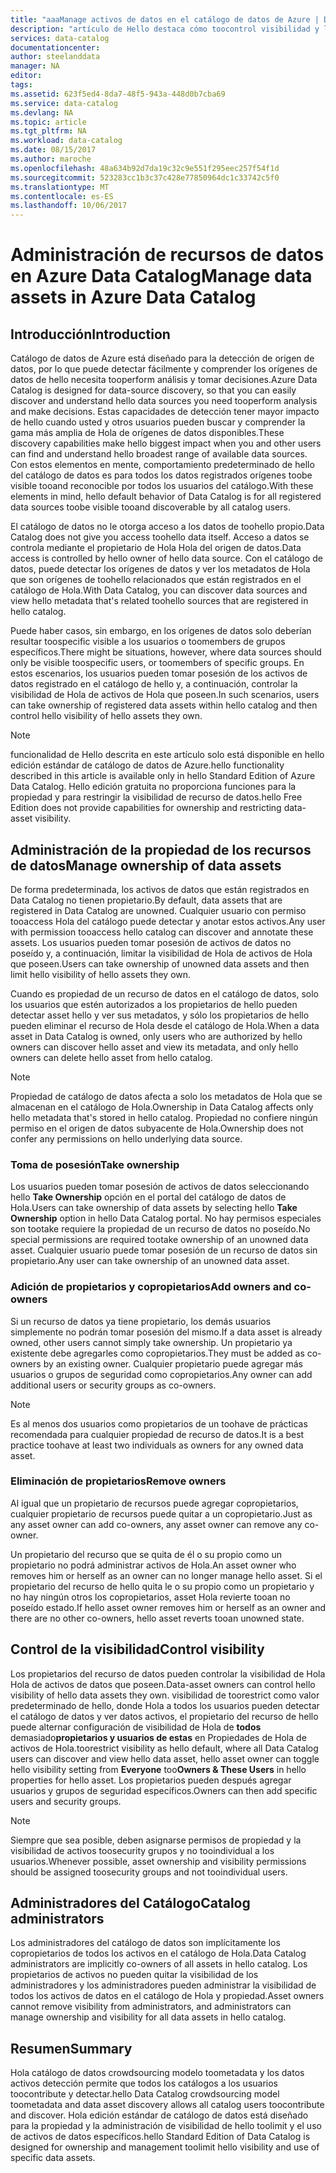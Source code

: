 ```yaml
---
title: "aaaManage activos de datos en el catálogo de datos de Azure | Documentos de Microsoft"
description: "artículo de Hello destaca cómo toocontrol visibilidad y la propiedad de activos de datos registran en el catálogo de datos."
services: data-catalog
documentationcenter: 
author: steelanddata
manager: NA
editor: 
tags: 
ms.assetid: 623f5ed4-8da7-48f5-943a-448d0b7cba69
ms.service: data-catalog
ms.devlang: NA
ms.topic: article
ms.tgt_pltfrm: NA
ms.workload: data-catalog
ms.date: 08/15/2017
ms.author: maroche
ms.openlocfilehash: 48a634b92d7da19c32c9e551f295eec257f54f1d
ms.sourcegitcommit: 523283cc1b3c37c428e77850964dc1c33742c5f0
ms.translationtype: MT
ms.contentlocale: es-ES
ms.lasthandoff: 10/06/2017
---
```

# <a name="manage-data-assets-in-azure-data-catalog"></a><span data-ttu-id="8e0fe-103">Administración de recursos de datos en Azure Data Catalog</span><span class="sxs-lookup"><span data-stu-id="8e0fe-103">Manage data assets in Azure Data Catalog</span></span>
## <a name="introduction"></a><span data-ttu-id="8e0fe-104">Introducción</span><span class="sxs-lookup"><span data-stu-id="8e0fe-104">Introduction</span></span>
<span data-ttu-id="8e0fe-105">Catálogo de datos de Azure está diseñado para la detección de origen de datos, por lo que puede detectar fácilmente y comprender los orígenes de datos de hello necesita tooperform análisis y tomar decisiones.</span><span class="sxs-lookup"><span data-stu-id="8e0fe-105">Azure Data Catalog is designed for data-source discovery, so that you can easily discover and understand hello data sources you need tooperform analysis and make decisions.</span></span> <span data-ttu-id="8e0fe-106">Estas capacidades de detección tener mayor impacto de hello cuando usted y otros usuarios pueden buscar y comprender la gama más amplia de Hola de orígenes de datos disponibles.</span><span class="sxs-lookup"><span data-stu-id="8e0fe-106">These discovery capabilities make hello biggest impact when you and other users can find and understand hello broadest range of available data sources.</span></span> <span data-ttu-id="8e0fe-107">Con estos elementos en mente, comportamiento predeterminado de hello del catálogo de datos es para todos los datos registrados orígenes toobe visible tooand reconocible por todos los usuarios del catálogo.</span><span class="sxs-lookup"><span data-stu-id="8e0fe-107">With these elements in mind, hello default behavior of Data Catalog is for all registered data sources toobe visible tooand discoverable by all catalog users.</span></span>

<span data-ttu-id="8e0fe-108">El catálogo de datos no le otorga acceso a los datos de toohello propio.</span><span class="sxs-lookup"><span data-stu-id="8e0fe-108">Data Catalog does not give you access toohello data itself.</span></span> <span data-ttu-id="8e0fe-109">Acceso a datos se controla mediante el propietario de Hola Hola del origen de datos.</span><span class="sxs-lookup"><span data-stu-id="8e0fe-109">Data access is controlled by hello owner of hello data source.</span></span> <span data-ttu-id="8e0fe-110">Con el catálogo de datos, puede detectar los orígenes de datos y ver los metadatos de Hola que son orígenes de toohello relacionados que están registrados en el catálogo de Hola.</span><span class="sxs-lookup"><span data-stu-id="8e0fe-110">With Data Catalog, you can discover data sources and view hello metadata that's related toohello sources that are registered in hello catalog.</span></span>

<span data-ttu-id="8e0fe-111">Puede haber casos, sin embargo, en los orígenes de datos solo deberían resultar toospecific visible a los usuarios o toomembers de grupos específicos.</span><span class="sxs-lookup"><span data-stu-id="8e0fe-111">There might be situations, however, where data sources should only be visible toospecific users, or toomembers of specific groups.</span></span> <span data-ttu-id="8e0fe-112">En estos escenarios, los usuarios pueden tomar posesión de los activos de datos registrado en el catálogo de hello y, a continuación, controlar la visibilidad de Hola de activos de Hola que poseen.</span><span class="sxs-lookup"><span data-stu-id="8e0fe-112">In such scenarios, users can take ownership of registered data assets within hello catalog and then control hello visibility of hello assets they own.</span></span>

> [!NOTE]
> <span data-ttu-id="8e0fe-113">funcionalidad de Hello descrita en este artículo solo está disponible en hello edición estándar de catálogo de datos de Azure.</span><span class="sxs-lookup"><span data-stu-id="8e0fe-113">hello functionality described in this article is available only in hello Standard Edition of Azure Data Catalog.</span></span> <span data-ttu-id="8e0fe-114">Hello edición gratuita no proporciona funciones para la propiedad y para restringir la visibilidad de recurso de datos.</span><span class="sxs-lookup"><span data-stu-id="8e0fe-114">hello Free Edition does not provide capabilities for ownership and restricting data-asset visibility.</span></span>
>
>

## <a name="manage-ownership-of-data-assets"></a><span data-ttu-id="8e0fe-115">Administración de la propiedad de los recursos de datos</span><span class="sxs-lookup"><span data-stu-id="8e0fe-115">Manage ownership of data assets</span></span>
<span data-ttu-id="8e0fe-116">De forma predeterminada, los activos de datos que están registrados en Data Catalog no tienen propietario.</span><span class="sxs-lookup"><span data-stu-id="8e0fe-116">By default, data assets that are registered in Data Catalog are unowned.</span></span> <span data-ttu-id="8e0fe-117">Cualquier usuario con permiso tooaccess Hola del catálogo puede detectar y anotar estos activos.</span><span class="sxs-lookup"><span data-stu-id="8e0fe-117">Any user with permission tooaccess hello catalog can discover and annotate these assets.</span></span> <span data-ttu-id="8e0fe-118">Los usuarios pueden tomar posesión de activos de datos no poseído y, a continuación, limitar la visibilidad de Hola de activos de Hola que poseen.</span><span class="sxs-lookup"><span data-stu-id="8e0fe-118">Users can take ownership of unowned data assets and then limit hello visibility of hello assets they own.</span></span>

<span data-ttu-id="8e0fe-119">Cuando es propiedad de un recurso de datos en el catálogo de datos, solo los usuarios que estén autorizados a los propietarios de hello pueden detectar asset hello y ver sus metadatos, y sólo los propietarios de hello pueden eliminar el recurso de Hola desde el catálogo de Hola.</span><span class="sxs-lookup"><span data-stu-id="8e0fe-119">When a data asset in Data Catalog is owned, only users who are authorized by hello owners can discover hello asset and view its metadata, and only hello owners can delete hello asset from hello catalog.</span></span>

> [!NOTE]
> <span data-ttu-id="8e0fe-120">Propiedad de catálogo de datos afecta a solo los metadatos de Hola que se almacenan en el catálogo de Hola.</span><span class="sxs-lookup"><span data-stu-id="8e0fe-120">Ownership in Data Catalog affects only hello metadata that's stored in hello catalog.</span></span> <span data-ttu-id="8e0fe-121">Propiedad no confiere ningún permiso en el origen de datos subyacente de Hola.</span><span class="sxs-lookup"><span data-stu-id="8e0fe-121">Ownership does not confer any permissions on hello underlying data source.</span></span>
>
>

### <a name="take-ownership"></a><span data-ttu-id="8e0fe-122">Toma de posesión</span><span class="sxs-lookup"><span data-stu-id="8e0fe-122">Take ownership</span></span>
<span data-ttu-id="8e0fe-123">Los usuarios pueden tomar posesión de activos de datos seleccionando hello **Take Ownership** opción en el portal del catálogo de datos de Hola.</span><span class="sxs-lookup"><span data-stu-id="8e0fe-123">Users can take ownership of data assets by selecting hello **Take Ownership** option in hello Data Catalog portal.</span></span> <span data-ttu-id="8e0fe-124">No hay permisos especiales son tootake requiere la propiedad de un recurso de datos no poseído.</span><span class="sxs-lookup"><span data-stu-id="8e0fe-124">No special permissions are required tootake ownership of an unowned data asset.</span></span> <span data-ttu-id="8e0fe-125">Cualquier usuario puede tomar posesión de un recurso de datos sin propietario.</span><span class="sxs-lookup"><span data-stu-id="8e0fe-125">Any user can take ownership of an unowned data asset.</span></span>

### <a name="add-owners-and-co-owners"></a><span data-ttu-id="8e0fe-126">Adición de propietarios y copropietarios</span><span class="sxs-lookup"><span data-stu-id="8e0fe-126">Add owners and co-owners</span></span>
<span data-ttu-id="8e0fe-127">Si un recurso de datos ya tiene propietario, los demás usuarios simplemente no podrán tomar posesión del mismo.</span><span class="sxs-lookup"><span data-stu-id="8e0fe-127">If a data asset is already owned, other users cannot simply take ownership.</span></span> <span data-ttu-id="8e0fe-128">Un propietario ya existente debe agregarles como copropietarios.</span><span class="sxs-lookup"><span data-stu-id="8e0fe-128">They must be added as co-owners by an existing owner.</span></span> <span data-ttu-id="8e0fe-129">Cualquier propietario puede agregar más usuarios o grupos de seguridad como copropietarios.</span><span class="sxs-lookup"><span data-stu-id="8e0fe-129">Any owner can add additional users or security groups as co-owners.</span></span>

> [!NOTE]
> <span data-ttu-id="8e0fe-130">Es al menos dos usuarios como propietarios de un toohave de prácticas recomendada para cualquier propiedad de recurso de datos.</span><span class="sxs-lookup"><span data-stu-id="8e0fe-130">It is a best practice toohave at least two individuals as owners for any owned data asset.</span></span>
>
>

### <a name="remove-owners"></a><span data-ttu-id="8e0fe-131">Eliminación de propietarios</span><span class="sxs-lookup"><span data-stu-id="8e0fe-131">Remove owners</span></span>
<span data-ttu-id="8e0fe-132">Al igual que un propietario de recursos puede agregar copropietarios, cualquier propietario de recursos puede quitar a un copropietario.</span><span class="sxs-lookup"><span data-stu-id="8e0fe-132">Just as any asset owner can add co-owners, any asset owner can remove any co-owner.</span></span>

<span data-ttu-id="8e0fe-133">Un propietario del recurso que se quita de él o su propio como un propietario no podrá administrar activos de Hola.</span><span class="sxs-lookup"><span data-stu-id="8e0fe-133">An asset owner who removes him or herself as an owner can no longer manage hello asset.</span></span> <span data-ttu-id="8e0fe-134">Si el propietario del recurso de hello quita le o su propio como un propietario y no hay ningún otros los copropietarios, asset Hola revierte tooan no poseído estado.</span><span class="sxs-lookup"><span data-stu-id="8e0fe-134">If hello asset owner removes him or herself as an owner and there are no other co-owners, hello asset reverts tooan unowned state.</span></span>

## <a name="control-visibility"></a><span data-ttu-id="8e0fe-135">Control de la visibilidad</span><span class="sxs-lookup"><span data-stu-id="8e0fe-135">Control visibility</span></span>
<span data-ttu-id="8e0fe-136">Los propietarios del recurso de datos pueden controlar la visibilidad de Hola Hola de activos de datos que poseen.</span><span class="sxs-lookup"><span data-stu-id="8e0fe-136">Data-asset owners can control hello visibility of hello data assets they own.</span></span> <span data-ttu-id="8e0fe-137">visibilidad de toorestrict como valor predeterminado de hello, donde Hola a todos los usuarios pueden detectar el catálogo de datos y ver datos activos, el propietario del recurso de hello puede alternar configuración de visibilidad de Hola de **todos** demasiado**propietarios y usuarios de estas** en Propiedades de Hola de activos de Hola.</span><span class="sxs-lookup"><span data-stu-id="8e0fe-137">toorestrict visibility as hello default, where all Data Catalog users can discover and view hello data asset, hello asset owner can toggle hello visibility setting from **Everyone** too**Owners & These Users** in hello properties for hello asset.</span></span> <span data-ttu-id="8e0fe-138">Los propietarios pueden después agregar usuarios y grupos de seguridad específicos.</span><span class="sxs-lookup"><span data-stu-id="8e0fe-138">Owners can then add specific users and security groups.</span></span>

> [!NOTE]
> <span data-ttu-id="8e0fe-139">Siempre que sea posible, deben asignarse permisos de propiedad y la visibilidad de activos toosecurity grupos y no tooindividual a los usuarios.</span><span class="sxs-lookup"><span data-stu-id="8e0fe-139">Whenever possible, asset ownership and visibility permissions should be assigned toosecurity groups and not tooindividual users.</span></span>
>
>

## <a name="catalog-administrators"></a><span data-ttu-id="8e0fe-140">Administradores del Catálogo</span><span class="sxs-lookup"><span data-stu-id="8e0fe-140">Catalog administrators</span></span>
<span data-ttu-id="8e0fe-141">Los administradores del catálogo de datos son implícitamente los copropietarios de todos los activos en el catálogo de Hola.</span><span class="sxs-lookup"><span data-stu-id="8e0fe-141">Data Catalog administrators are implicitly co-owners of all assets in hello catalog.</span></span> <span data-ttu-id="8e0fe-142">Los propietarios de activos no pueden quitar la visibilidad de los administradores y los administradores pueden administrar la visibilidad de todos los activos de datos en el catálogo de Hola y propiedad.</span><span class="sxs-lookup"><span data-stu-id="8e0fe-142">Asset owners cannot remove visibility from administrators, and administrators can manage ownership and visibility for all data assets in hello catalog.</span></span>

## <a name="summary"></a><span data-ttu-id="8e0fe-143">Resumen</span><span class="sxs-lookup"><span data-stu-id="8e0fe-143">Summary</span></span>
<span data-ttu-id="8e0fe-144">Hola catálogo de datos crowdsourcing modelo toometadata y los datos activos detección permite que todos los catálogos a los usuarios toocontribute y detectar.</span><span class="sxs-lookup"><span data-stu-id="8e0fe-144">hello Data Catalog crowdsourcing model toometadata and data asset discovery allows all catalog users toocontribute and discover.</span></span> <span data-ttu-id="8e0fe-145">Hola edición estándar de catálogo de datos está diseñado para la propiedad y la administración de visibilidad de hello toolimit y el uso de activos de datos específicos.</span><span class="sxs-lookup"><span data-stu-id="8e0fe-145">hello Standard Edition of Data Catalog is designed for ownership and management toolimit hello visibility and use of specific data assets.</span></span>
